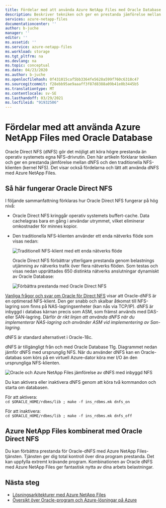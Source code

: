 ```yaml
---
title: Fördelar med att använda Azure NetApp Files med Oracle Database | Microsoft Docs
description: Beskriver tekniken och ger en prestanda jämförelse mellan Oracle Direct NFS (dNFS) och den traditionella NFS-klienten. Visar fördelarna med att använda dNFS med Azure NetApp Files.
services: azure-netapp-files
documentationcenter: ''
author: b-juche
manager: ''
editor: ''
ms.assetid: ''
ms.service: azure-netapp-files
ms.workload: storage
ms.tgt_pltfrm: na
ms.devlang: na
ms.topic: conceptual
ms.date: 04/23/2020
ms.author: b-juche
ms.openlocfilehash: 0f431015caf5bb3364fe5628a599f760c6318c47
ms.sourcegitcommit: f28ebb95ae9aaaff3f87d8388a09b41e0b3445b5
ms.translationtype: MT
ms.contentlocale: sv-SE
ms.lasthandoff: 03/29/2021
ms.locfileid: "91932506"
---
```

# <a name="benefits-of-using-azure-netapp-files-with-oracle-database"></a>Fördelar med att använda Azure NetApp Files med Oracle Database

Oracle Direct NFS (dNFS) gör det möjligt att köra högre prestanda än operativ systemets egna NFS-drivrutin. Den här artikeln förklarar tekniken och ger en prestanda jämförelse mellan dNFS och den traditionella NFS-klienten (kernel NFS). Det visar också fördelarna och lätt att använda dNFS med Azure NetApp Files.  

## <a name="how-oracle-direct-nfs-works"></a>Så här fungerar Oracle Direct NFS

I följande sammanfattning förklaras hur Oracle Direct NFS fungerar på hög nivå:

* Oracle Direct NFS kringgår operativ systemets buffert-cache. Data cachelagras bara en gång i användar utrymmet, vilket eliminerar omkostnader för minnes kopior.  

* Den traditionella NFS-klienten använder ett enda nätverks flöde som visas nedan:    

    ![Traditionell NFS-klient med ett enda nätverks flöde](../media/azure-netapp-files/solutions-traditional-nfs-client-using-single-network-flow.png)

    Oracle Direct NFS förbättrar ytterligare prestanda genom belastnings utjämning av nätverks trafik över flera nätverks flöden. Som testas och visas nedan upprättades 650 distinkta nätverks anslutningar dynamiskt av Oracle Database:  

    ![Förbättra prestanda med Oracle Direct NFS](../media/azure-netapp-files/solutions-oracle-direct-nfs-performance-load-balancing.png)

[Vanliga frågor och svar om Oracle för Direct NFS](http://www.orafaq.com/wiki/Direct_NFS) visar att Oracle-dNFS är en optimerad NFS-klient. Den ger snabb och skalbar åtkomst till NFS-lagring som finns på NAS-lagringsenheter (kan nås via TCP/IP). dNFS är inbyggd i databas kärnan precis som ASM, som främst används med DAS-eller SAN-lagring. Därför *är rikt linjen att använda dNFS när du implementerar NAS-lagring och använder ASM vid implementering av San-lagring.*

dNFS är standard alternativet i Oracle-18c.

dNFS är tillgängligt från och med Oracle Database 11g. Diagrammet nedan jämför dNFS med ursprunglig NFS. När du använder dNFS kan en Oracle-databas som körs på en virtuell Azure-dator köra mer I/O än den ursprungliga NFS-klienten.

![Oracle och Azure NetApp Files jämförelse av dNFS med inbyggd NFS](../media/azure-netapp-files/solutions-oracle-azure-netapp-files-comparing-dnfs-native-nfs.png)

Du kan aktivera eller inaktivera dNFS genom att köra två kommandon och starta om databasen.

För att aktivera:  
`cd $ORACLE_HOME/rdbms/lib ; make -f ins_rdbms.mk dnfs_on`

För att inaktivera:  
`cd $ORACLE_HOME/rdbms/lib ; make -f ins_rdbms.mk dnfs_off`

## <a name="azure-netapp-files-combined-with-oracle-direct-nfs"></a>Azure NetApp Files kombinerat med Oracle Direct NFS

Du kan förbättra prestanda för Oracle-dNFS med Azure NetApp Files-tjänsten. Tjänsten ger dig total kontroll över dina program prestanda. Det kan uppfylla extremt krävande program. Kombinationen av Oracle dNFS med Azure NetApp Files ger fantastisk nytta av dina arbets belastningar.

## <a name="next-steps"></a>Nästa steg

- [Lösningsarkitekturer med Azure NetApp Files](azure-netapp-files-solution-architectures.md)
- [Översikt över Oracle-program och Azure-lösningar på Azure](../virtual-machines/workloads/oracle/oracle-overview.md)